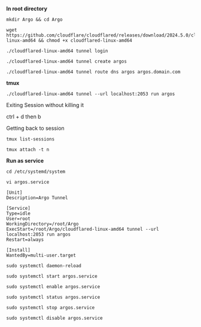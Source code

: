 **In root directory**

```
mkdir Argo && cd Argo
```

```
wget https://github.com/cloudflare/cloudflared/releases/download/2024.5.0/cloudflared-linux-amd64 && chmod +x cloudflared-linux-amd64
```

```
./cloudflared-linux-amd64 tunnel login
```

```
./cloudflared-linux-amd64 tunnel create argos
```

```
./cloudflared-linux-amd64 tunnel route dns argos argos.domain.com
```

**tmux**

```
./cloudflared-linux-amd64 tunnel --url localhost:2053 run argos
```
Exiting Session without killing it

ctrl + d then b

Getting back to session
```
tmux list-sessions
```
```
tmux attach -t n
```
**Run as service**
```
cd /etc/systemd/system
```
```
vi argos.service
```
```
[Unit]
Description=Argo Tunnel

[Service]
Type=idle
User=root
WorkingDirectory=/root/Argo
ExecStart=/root/Argo/cloudflared-linux-amd64 tunnel --url localhost:2053 run argos
Restart=always

[Install]
WantedBy=multi-user.target
```

```
sudo systemctl daemon-reload
```
```
sudo systemctl start argos.service
```
```
sudo systemctl enable argos.service
```
```
sudo systemctl status argos.service
```
```
sudo systemctl stop argos.service
```

```
sudo systemctl disable argos.service
```
